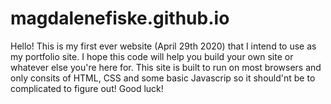 # magdalenefiske.github.io

Hello! This is my first ever website (April 29th 2020) that I intend to use as my portfolio site. I hope this code will help you build your own site or whatever else you're here for. This site is built to run on most browsers and only consits of HTML, CSS and some basic Javascrip so it should'nt be to complicated to figure out! 
Good luck! 
